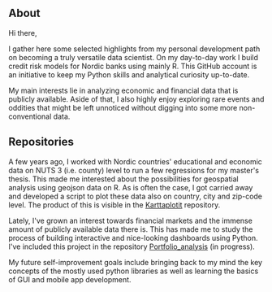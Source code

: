 ## About
Hi there,

I gather here some selected highlights from my personal development path on becoming a truly versatile data scientist. On my day-to-day work I build credit risk models for Nordic banks using mainly R. This GitHub account is an initiative to keep my Python skills and analytical curiosity up-to-date.

My main interests lie in analyzing economic and financial data that is publicly available. Aside of that, I also highly enjoy exploring rare events and oddities that might be left unnoticed without digging into some more non-conventional data.

## Repositories
A few years ago, I worked with Nordic countries' educational and economic data on NUTS 3 (i.e. county) level to run a few regressions for my master's thesis. This made me interested about the possibilities for geospatial analysis using geojson data on R. As is often the case, I got carried away and developed a script to plot these data also on country, city and zip-code level. The product of this is visible in the [Karttaplotit](https://github.com/jarvijaakko/Karttaplotit) repository.

Lately, I've grown an interest towards financial markets and the immense amount of publicly available data there is. This has made me to study the process of building interactive and nice-looking dashboards using Python. I've included this project in the repository [Portfolio_analysis](https://github.com/jarvijaakko/Portfolio_analysis) (in progress).

My future self-improvement goals include bringing back to my mind the key concepts of the mostly used python libraries as well as learning the basics of GUI and mobile app development.

<!--
**jarvijaakko/jarvijaakko** is a ✨ _special_ ✨ repository because its `README.md` (this file) appears on your GitHub profile.
- 🔭 I’m currently working on Jee Jee
- 🌱 I’m currently learning ...
- 👯 I’m looking to collaborate on ...
- 🤔 I’m looking for help with ...
- 💬 Ask me about ...
- 📫 How to reach me: ...
- 😄 Pronouns: ...
- ⚡ Fun fact: ...
-->
